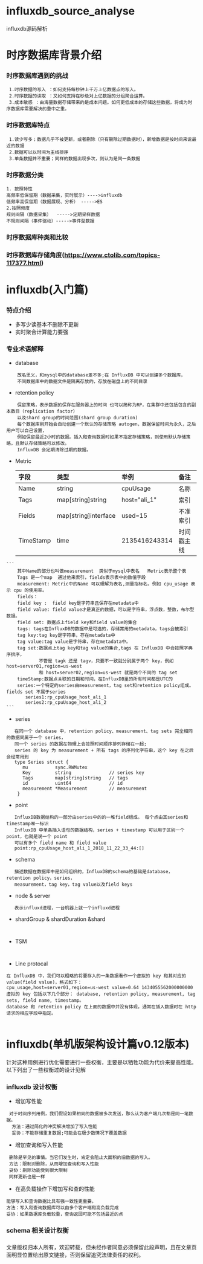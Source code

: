 # influxdb_source_analyse
influxdb源码解析
# 时序数据库背景介绍
   ### 时序数据库遇到的挑战
   ```
    1.时序数据的写入 ：如何支持每秒钟上千万上亿数据点的写入。
    2.时序数据的读取 ：又如何支持在秒级对上亿数据的分组聚合运算。
    3.成本敏感 ：由海量数据存储带来的是成本问题。如何更低成本的存储这些数据，将成为时序数据库需要解决的重中之重。
   ```
   ### 时序数据库特点
   ```
    1.读少写多；数据几乎不被更新，或者删除（只有删除过期数据时），新增数据是按时间来说最近的数据
    2.数据可以以时间为主线排序
    3.单条数据并不重要；同样的数据出现多次，则认为是同一条数据
   ```
  ### 时序数据分类
  ```
  1. 按照特性
  高频率低保留期（数据采集，实时展示）---->influxdb
  低频率高保留期（数据展现、分析） ----->ES
  2.按照频度
  规则间隔（数据采集）  ----->定期采样数据
  不规则间隔（事件驱动）----->事件型数据
  ```
  ### 时序数据库种类和比较 
  
  
  ### 时序数据库存储角度(https://www.ctolib.com/topics-117377.html)
  
 
 
 
# influxdb(入门篇)
 ###  特点介绍
  - 多写少读基本不删除不更新
  - 实时聚合计算能力要强
 ### 专业术语解释
 -  database
  ```
      故名思义，和mysql中的database差不多;在 InfluxDB 中可以创建多个数据库，
      不同数据库中的数据文件是隔离存放的，存放在磁盘上的不同目录
  ```
 -  retention policy
  ```
      保留策略，表示数据的保存在服务器上的时间 也可以简称为RP，在集群中还包括包含的副本数目（replication factor）
      以及shard group的时间范围(shard group duration)
      每个数据库刚开始会自动创建一个默认的存储策略 autogen，数据保留时间为永久，之后用户可以自己设置，
      例如保留最近2小时的数据。插入和查询数据时如果不指定存储策略，则使用默认存储策略，且默认存储策略可以修改。
      InfluxDB 会定期清除过期的数据。
  ```
  -  Metric
  
      |字段|类型|举例|备注|
      |:-|:-|:-|:-|
      |Name|string|cpuUsage|名称|
      |Tags|map[string]string|host="ali_1"|索引|
      |Fields|map[string]interface|used=15|不准索引|
      |TimeStamp|time|2135416243314|时间戳主线|
    ```
        其中Name的部分也叫做measurement  类似于mysql中表名   Metric表示整个表
        Tags 是一个map  通过他来索引，fields表示表中的数值字段
        measurement: Metric中的Name 可以理解为表名,测量指标名，例如 cpu_usage 表示 cpu 的使用率。
        fields：
        field key :  field key是字符串且保存在metadata中
        field value: field value才是真正的数据，可以是字符串，浮点数，整数，布尔型数据。
        field set: 数据点上field key和field value的集合
        tags: tags在InfluxDB的数据中是可选的，存储常用的metadata，tags会被索引
        tag key:tag key是字符串，存在metadata中
        tag value:tag value是字符串，存在metadata中。
        tag set:数据点上tag key和tag value的集合,tags 在 InfluxDB 中会按照字典序排序，
                不管是 tagk 还是 tagv，只要不一致就分别属于两个 key，例如 host=server01,region=us-west 
                和 host=server02,region=us-west 就是两个不同的 tag set
        timeStamp:数据点关联的日期和时间，在InfluxDB里的所有时间都是UTC的
        series:一个特定的series由measurement，tag set和retention policy组成。 fields set 不属于series
           series1:rp_cpuUsage_host_ali_1
           series2:rp_cpuUsage_host_ali_2
    ```
  - series
   ```
      在同一个 database 中，retention policy、measurement、tag sets 完全相同的数据同属于一个 series，
      同一个 series 的数据在物理上会按照时间顺序排列存储在一起;
      series 的 key 为 measurement + 所有 tags 的序列化字符串，这个 key 在之后会经常用到
      type Series struct {
         mu          sync.RWMutex
         Key         string              // series key
         Tags        map[string]string   // tags
         id          uint64              // id
         measurement *Measurement        // measurement
       }
   ```
  -  point
   ```
      InfluxDB数据结构的一部分由series中的的一堆field组成。 每个点由其series和timestamp唯一标识
      InfluxDB 中单条插入语句的数据结构，series + timestamp 可以用于区别一个 point，也就是说一个 point 
      可以有多个 field name 和 field value
      point:rp_cpuUsage_host_ali_1_2018_11_22_33_44:[]
   ```
  -  schema
   ```
      描述数据在数据库中是如何组织的，InfluxDB的schema的基础是database，retention policy，series，
      measurement，tag key，tag value以及field keys
   ```
  -  node & server
   ```
      表示influxd进程，一台机器上就一个influxd进程
   ```
  -  shardGroup & shardDuration  &shard
   ```
      
   ```
  -  TSM
   ```
      
   ```
  -  Line protocal
   ```
   在 InfluxDB 中，我们可以粗略的将要存入的一条数据看作一个虚拟的 key 和其对应的 value(field value)，格式如下：
   cpu_usage,host=server01,region=us-west value=0.64 1434055562000000000
   虚拟的 key 包括以下几个部分： database, retention policy, measurement, tag sets, field name, timestamp。
   database 和 retention policy 在上面的数据中并没有体现，通常在插入数据时在 http 请求的相应字段中指定。
      
   ```
  
  
  
  
# influxdb(单机版架构设计篇v0.12版本)
   针对这种用例进行优化需要进行一些权衡，主要是以牺牲功能为代价来提高性能。以下列出了一些权衡过的设计见解
  ### influxdb 设计权衡
   - 增加写性能
   ```
    对于时间序列用例，我们假设如果相同的数据被多次发送，那么认为客户端几次都是同一笔数据。
     方法：通过简化的冲突解决增加了写入性能
     妥协：不能存储重复数据;可能会在极少数情况下覆盖数据
   ```
   - 增加查询和写入性能
   ```
    删除是罕见的事情。当它们发生时，肯定会阻止大面积的旧数据的写入。
    方法：限制对删除，从而增加查询和写入性能
    妥协：删除功能受到很大限制
    同样更新也是一样
   ```
   - 在高负载操作下增加写和查的性能
   ```
   能够写入和查询数据比具有强一致性更重要。
   方法：写入和查询数据库可以由多个客户端和高负载完成
   妥协：如果数据库负载较重，查询返回可能不包括最近的点
   ```
  ### schema 相关设计权衡
  
  
  
  ### 
  
  
  文章版权归本人所有，欢迎转载，但未经作者同意必须保留此段声明，且在文章页面明显位置给出原文链接，否则保留追究法律责任的权利。
  
  
